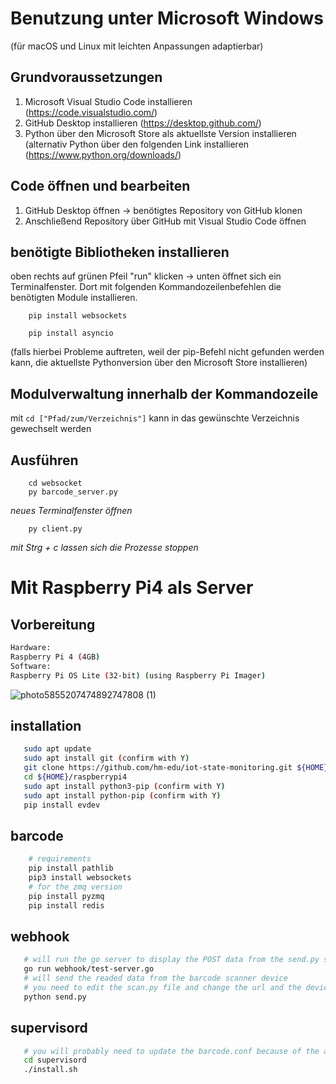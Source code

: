 # Benutzung unter Microsoft Windows 
(für macOS und Linux mit leichten Anpassungen adaptierbar)

## Grundvoraussetzungen
1. Microsoft Visual Studio Code installieren (https://code.visualstudio.com/)
2. GitHub Desktop installieren (https://desktop.github.com/)
3. Python über den Microsoft Store als aktuellste Version installieren <br>
	(alternativ Python über den folgenden Link installieren (https://www.python.org/downloads/)   

## Code öffnen und bearbeiten
1. GitHub Desktop öffnen -> benötigtes Repository von GitHub klonen
2. Anschließend Repository über GitHub mit  Visual Studio Code öffnen

## benötigte Bibliotheken installieren
 oben rechts auf grünen Pfeil "run" klicken -> unten öffnet sich ein Terminalfenster. Dort mit folgenden Kommandozeilenbefehlen die benötigten Module installieren.
 
	
		pip install websockets 
		 
		pip install asyncio 

(falls hierbei Probleme auftreten, weil der pip-Befehl nicht gefunden werden kann, die aktuellste Pythonversion über den Microsoft Store installieren)

## Modulverwaltung innerhalb der Kommandozeile
mit `cd ["Pfad/zum/Verzeichnis"]` kann in das gewünschte Verzeichnis gewechselt werden

## Ausführen
```	
	cd websocket
	py barcode_server.py
```
*neues Terminalfenster öffnen*

``` 
	py client.py
```

*mit Strg + c lassen sich die Prozesse stoppen*


# Mit Raspberry Pi4 als Server
## Vorbereitung
```bash
Hardware:
Raspberry Pi 4 (4GB)
Software:
Raspberry Pi OS Lite (32-bit) (using Raspberry Pi Imager)
```
![photo5855207474892747808 (1)](https://user-images.githubusercontent.com/32871117/98594021-5803fe80-22d4-11eb-87b4-eda33f4dc424.jpg)

## installation
```bash
   sudo apt update
   sudo apt install git (confirm with Y)
   git clone https://github.com/hm-edu/iot-state-monitoring.git ${HOME}raspberrypi4
   cd ${HOME}/raspberrypi4
   sudo apt install python3-pip (confirm with Y)
   sudo apt install python-pip (confirm with Y)
   pip install evdev
```

## barcode
```bash
    # requirements
    pip install pathlib
    pip3 install websockets
    # for the zmq version
    pip install pyzmq
    pip install redis
```

## webhook
```bash
   # will run the go server to display the POST data from the send.py script
   go run webhook/test-server.go
   # will send the readed data from the barcode scanner device
   # you need to edit the scan.py file and change the url and the device path
   python send.py
```

## supervisord
```bash
   # you will probably need to update the barcode.conf because of the application path if it will change
   cd supervisord
   ./install.sh
```
